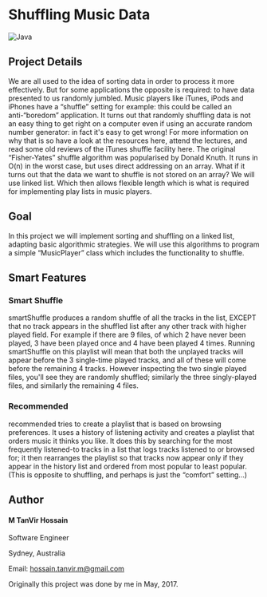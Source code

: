 # Shuffling Music Data
![Java](https://img.shields.io/badge/Language-Java-orange.svg)

## Project Details
We are all used to the idea of sorting data in order to process it more effectively. But for some applications the opposite is required: to have data presented to us randomly jumbled. Music players like iTunes, iPods and iPhones have a “shuffle” setting for example: this could be called an anti-“boredom” application.
It turns out that randomly shuffling data is not an easy thing to get right on a computer even if using an accurate random number generator: in fact it's easy to get wrong! For more information on why that is so have a look at the resources here, attend the lectures, and read some old reviews of the iTunes shuffle facility here.
The original “Fisher-Yates” shuffle algorithm was popularised by Donald Knuth. It runs in O(n) in the worst case, but uses direct addressing on an array. What if it turns out that the data we want to shuffle is not stored on an array? We will use linked list. Which then allows flexible length which is what is required for implementing play lists in music players. 

## Goal
In this project we will implement sorting and shuffling on a linked list, adapting basic algorithmic strategies. We will use this algorithms to program a simple “MusicPlayer” class which includes the functionality to shuffle.

## Smart Features
### Smart Shuffle
smartShuffle produces a random shuffle of all the tracks in the list, EXCEPT that no track appears in the shuffled list after any other track with higher played field. For example if there are 9 files, of which 2 have never been played, 3 have been played once and 4 have been played 4 times. Running smartShuffle on this playlist will mean that both the unplayed tracks will appear before the 3 single-time played tracks, and all of these will come before the remaining 4 tracks. However inspecting the two single played files, you'll see they are randomly shuffled; similarly the three singly-played files, and similarly the remaining 4 files.

### Recommended 
recommended tries to create a playlist that is based on browsing preferences. It uses a history of listening activity and creates a playlist that orders music it thinks you like. It does this by searching for the most frequently listened-to tracks in a list that logs tracks listened to or browsed for; it then rearranges the playlist so that tracks now appear only if they appear in the history list and ordered from most popular to least popular. (This is opposite to shuffling, and perhaps is just the “comfort” setting...)

## Author
#### M TanVir Hossain

Software Engineer

Sydney, Australia

Email: hossain.tanvir.m@gmail.com

Originally this project was done by me in May, 2017. 
